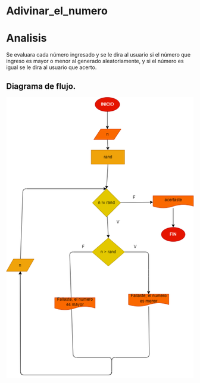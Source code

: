# Adivinar_el_numero

# Analisis
Se evaluara cada número ingresado y se le dira al usuario si el número que ingreso es mayor o menor al generado aleatoriamente, y si el número es igual se le dira al usuario que acerto.

## Diagrama de flujo.

![Diagrama flujo](diagrama.png "Diagrama de flujo")